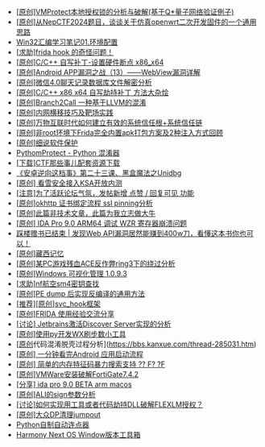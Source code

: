 + [[原创]VMProtect本地授权锁的分析与破解(基于Q*量子网络验证例子)](https://bbs.kanxue.com/thread-285076.htm)
+ [[原创]从NepCTF2024题目，谈谈关于仿真openwrt二次开发固件的一个通用思路](https://bbs.kanxue.com/thread-284126.htm)
+ [Win32汇编学习笔记01.环境配置](https://bbs.kanxue.com/thread-285079.htm)
+ [[求助]frida hook 的奇怪问题！](https://bbs.kanxue.com/thread-284754.htm)
+ [[原创]C/C++ 自写补丁-设置硬件断点 x86_x64](https://bbs.kanxue.com/thread-283839.htm)
+ [[原创]Android APP漏洞之战（13）——WebView漏洞详解](https://bbs.kanxue.com/thread-273867.htm)
+ [[原创]微信4.0聊天记录数据库文件解密分析](https://bbs.kanxue.com/thread-284417.htm)
+ [[原创]C/C++ x86 x64 自写劫持补丁 方法大杂烩](https://bbs.kanxue.com/thread-282745.htm)
+ [[原创]Branch2Call 一种基于LLVM的混淆](https://bbs.kanxue.com/thread-284965.htm)
+ [[原创]内网横移技巧及靶场实践](https://bbs.kanxue.com/thread-268289.htm)
+ [[原创]万物互联时代如何建立有效的系统信任根+系统信任链](https://bbs.kanxue.com/thread-284792.htm)
+ [[原创]非root环境下Frida完全内置apk打包方案及2种注入方式回顾](https://bbs.kanxue.com/thread-284482.htm)
+ [[原创]细说软件保护](https://bbs.kanxue.com/thread-284629.htm)
+ [PythomProtect - Python 混淆器](https://bbs.kanxue.com/thread-285032.htm)
+ [[下载]CTF那些事儿配套资源下载](https://bbs.kanxue.com/thread-283930.htm)
+ [《安卓逆向这档事》第二十三课、黑盒魔法之Unidbg](https://bbs.kanxue.com/thread-285073.htm)
+ [[原创] 看雪安全接入KSA开放内测](https://bbs.kanxue.com/thread-251837.htm)
+ [[注意]为了活跃论坛气氛，发帖新增 点赞 / 回复可见 功能](https://bbs.kanxue.com/thread-283857.htm)
+ [[原创]okhttp 证书绑定流程 ssl pinning分析](https://bbs.kanxue.com/thread-285064.htm)
+ [[原创]此篇非技术文章，此篇为我立志做大牛](https://bbs.kanxue.com/thread-284823.htm)
+ [[原创] IDA Pro 9.0 ARM64 调试 WZR 寄存器崩溃问题](https://bbs.kanxue.com/thread-284993.htm)
+ [踩楼赠书已结束 | 发现Web API漏洞居然能赚到400w刀，看懂这本书你也可以！](https://bbs.kanxue.com/thread-284615.htm)
+ [[原创]藏西记忆](https://bbs.kanxue.com/thread-266970.htm)
+ [[原创]某PC游戏残血ACE反作弊ring3下的绕过分析](https://bbs.kanxue.com/thread-284667.htm)
+ [[原创]Windows 可视化管理 1.0.9.3](https://bbs.kanxue.com/thread-284075.htm)
+ [[求助]nf航空sm4密钥查找](https://bbs.kanxue.com/thread-284167.htm)
+ [[原创]PE dump 后实现反编译的通用方法](https://bbs.kanxue.com/thread-284958.htm)
+ [[推荐][原创]svc_hook框架](https://bbs.kanxue.com/thread-284713.htm)
+ [[原创]FRIDA 使用经验交流分享](https://bbs.kanxue.com/thread-265160.htm)
+ [[讨论] Jetbrains激活Discover Server实现的分析](https://bbs.kanxue.com/thread-283941.htm)
+ [[原创]使用py开发WX刷步数小工具](https://bbs.kanxue.com/thread-284858.htm)
+ [[原创](软件名veresiye)代码混淆脱壳过程分析](https://bbs.kanxue.com/thread-285031.htm)
+ [[原创] 一分钟看完Android 应用启动流程](https://bbs.kanxue.com/thread-284686.htm)
+ [[原创] 简单的内存特征码暴力搜索支持 ?? F? ?F](https://bbs.kanxue.com/thread-284451.htm)
+ [[原创]VMWare安装破解FortiGate7.4.2](https://bbs.kanxue.com/thread-284794.htm)
+ [[分享] ida pro 9.0 BETA arm macos](https://bbs.kanxue.com/thread-282837.htm)
+ [[原创]ALI的sign参数分析](https://bbs.kanxue.com/thread-284292.htm)
+ [[讨论]如何实现用工具或者代码劫持DLL破解FLEXLM授权？](https://bbs.kanxue.com/thread-285083.htm)
+ [[原创]大众DP清理jumpout](https://bbs.kanxue.com/thread-285056.htm)
+ [Python自制自动连点器](https://bbs.kanxue.com/thread-284780.htm)
+ [Harmony Next OS Window版本工具箱](https://bbs.kanxue.com/thread-284829.htm)
